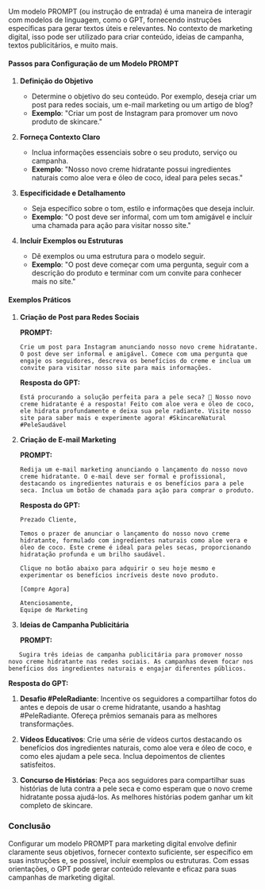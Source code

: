 Um modelo PROMPT (ou instrução de entrada) é uma maneira de interagir com modelos de linguagem, como o GPT, fornecendo instruções específicas para gerar textos úteis e relevantes. No contexto de marketing digital, isso pode ser utilizado para criar conteúdo, ideias de campanha, textos publicitários, e muito mais.

#### Passos para Configuração de um Modelo PROMPT

1. **Definição do Objetivo**
   - Determine o objetivo do seu conteúdo. Por exemplo, deseja criar um post para redes sociais, um e-mail marketing ou um artigo de blog? 
   - **Exemplo**: "Criar um post de Instagram para promover um novo produto de skincare."

2. **Forneça Contexto Claro**
   - Inclua informações essenciais sobre o seu produto, serviço ou campanha.
   - **Exemplo**: "Nosso novo creme hidratante possui ingredientes naturais como aloe vera e óleo de coco, ideal para peles secas."

3. **Especificidade e Detalhamento**
   - Seja específico sobre o tom, estilo e informações que deseja incluir.
   - **Exemplo**: "O post deve ser informal, com um tom amigável e incluir uma chamada para ação para visitar nosso site."

4. **Incluir Exemplos ou Estruturas**
   - Dê exemplos ou uma estrutura para o modelo seguir.
   - **Exemplo**: "O post deve começar com uma pergunta, seguir com a descrição do produto e terminar com um convite para conhecer mais no site."

#### Exemplos Práticos

1. **Criação de Post para Redes Sociais**

   **PROMPT:**
   ```
   Crie um post para Instagram anunciando nosso novo creme hidratante. O post deve ser informal e amigável. Comece com uma pergunta que engaje os seguidores, descreva os benefícios do creme e inclua um convite para visitar nosso site para mais informações.
   ```

   **Resposta do GPT:**
   ```
   Está procurando a solução perfeita para a pele seca? 🌿 Nosso novo creme hidratante é a resposta! Feito com aloe vera e óleo de coco, ele hidrata profundamente e deixa sua pele radiante. Visite nosso site para saber mais e experimente agora! #SkincareNatural #PeleSaudável
   ```

2. **Criação de E-mail Marketing**

   **PROMPT:**
   ```
   Redija um e-mail marketing anunciando o lançamento do nosso novo creme hidratante. O e-mail deve ser formal e profissional, destacando os ingredientes naturais e os benefícios para a pele seca. Inclua um botão de chamada para ação para comprar o produto.
   ```

   **Resposta do GPT:**
   ```
   Prezado Cliente,

   Temos o prazer de anunciar o lançamento do nosso novo creme hidratante, formulado com ingredientes naturais como aloe vera e óleo de coco. Este creme é ideal para peles secas, proporcionando hidratação profunda e um brilho saudável.

   Clique no botão abaixo para adquirir o seu hoje mesmo e experimentar os benefícios incríveis deste novo produto.

   [Compre Agora]

   Atenciosamente,
   Equipe de Marketing
   ```

3. **Ideias de Campanha Publicitária**

   **PROMPT:**
   
```
   Sugira três ideias de campanha publicitária para promover nosso novo creme hidratante nas redes sociais. As campanhas devem focar nos benefícios dos ingredientes naturais e engajar diferentes públicos.
```
   

   **Resposta do GPT:**

   1. **Desafio #PeleRadiante**: Incentive os seguidores a compartilhar fotos do antes e depois de usar o creme hidratante, usando a hashtag #PeleRadiante. Ofereça prêmios semanais para as melhores transformações.

   2. **Vídeos Educativos**: Crie uma série de vídeos curtos destacando os benefícios dos ingredientes naturais, como aloe vera e óleo de coco, e como eles ajudam a pele seca. Inclua depoimentos de clientes satisfeitos.

   3. **Concurso de Histórias**: Peça aos seguidores para compartilhar suas histórias de luta contra a pele seca e como esperam que o novo creme hidratante possa ajudá-los. As melhores histórias podem ganhar um kit completo de skincare.

### Conclusão

Configurar um modelo PROMPT para marketing digital envolve definir claramente seus objetivos, fornecer contexto suficiente, ser específico em suas instruções e, se possível, incluir exemplos ou estruturas. Com essas orientações, o GPT pode gerar conteúdo relevante e eficaz para suas campanhas de marketing digital.